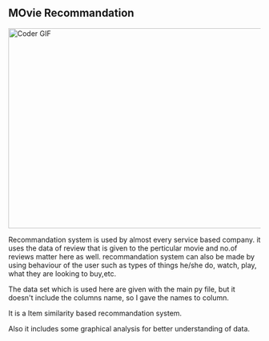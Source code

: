## MOvie Recommandation 

<img align="center" src="https://image.slidesharecdn.com/masterrecommendersystems-150830115910-lva1-app6891/95/recommender-systems-27-638.jpg?cb=1498977515" alt="Coder GIF" width="750" height="400">

Recommandation system is used by almost every service based company.
it uses the data of review that is given to the perticular movie and no.of reviews matter here as well.
recommandation system can also be made by using behaviour of the user such as types of things he/she do, watch, play, what they are looking to buy,etc.


The data set which is used here are given with the main py file, but it doesn't include the columns name, so I gave the names to column.

It is a Item similarity based recommandation system.

Also it includes some graphical analysis for better understanding of data.


